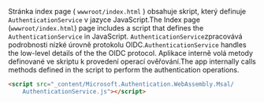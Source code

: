 <span data-ttu-id="dcc1b-101">Stránka index page ( `wwwroot/index.html` ) obsahuje skript, který definuje `AuthenticationService` v jazyce JavaScript.</span><span class="sxs-lookup"><span data-stu-id="dcc1b-101">The Index page (`wwwroot/index.html`) page includes a script that defines the `AuthenticationService` in JavaScript.</span></span> <span data-ttu-id="dcc1b-102">`AuthenticationService`zpracovává podrobnosti nízké úrovně protokolu OIDC.</span><span class="sxs-lookup"><span data-stu-id="dcc1b-102">`AuthenticationService` handles the low-level details of the the OIDC protocol.</span></span> <span data-ttu-id="dcc1b-103">Aplikace interně volá metody definované ve skriptu k provedení operací ověřování.</span><span class="sxs-lookup"><span data-stu-id="dcc1b-103">The app internally calls methods defined in the script to perform the authentication operations.</span></span>

```html
<script src="_content/Microsoft.Authentication.WebAssembly.Msal/
    AuthenticationService.js"></script>
```
